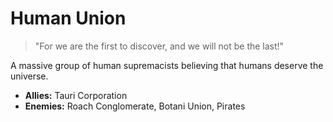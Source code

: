 # Human Union

> "For we are the first to discover, and we will not be the last!"

A massive group of human supremacists believing that humans deserve the universe.

- **Allies:** Tauri Corporation
- **Enemies:** Roach Conglomerate, Botani Union, Pirates
